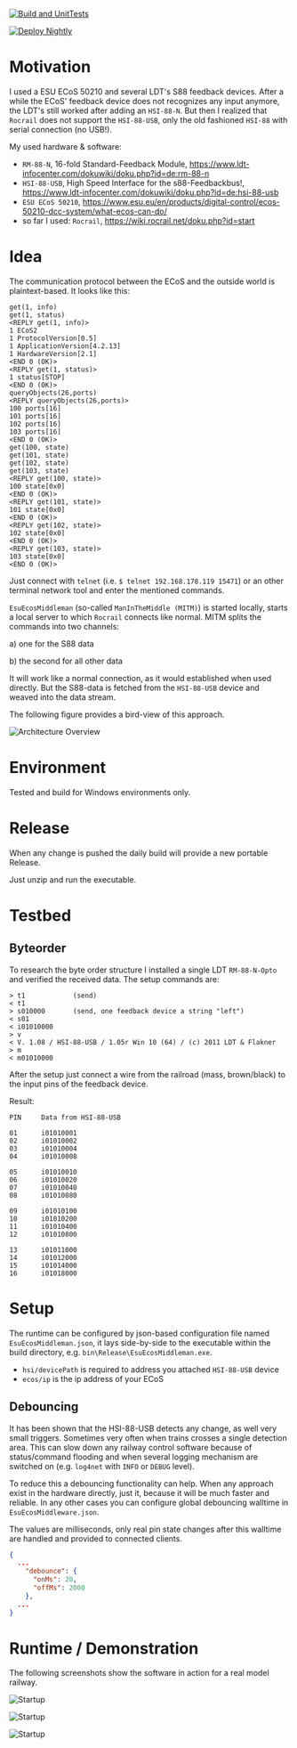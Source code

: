 
[![Build and UnitTests](https://github.com/cbries/RocrailHsi88UsbProxy/actions/workflows/msbuild.yml/badge.svg)](https://github.com/cbries/RocrailHsi88UsbProxy/actions/workflows/msbuild.yml)

[![Deploy Nightly](https://github.com/cbries/RocrailHsi88UsbProxy/actions/workflows/dailyBuild.yml/badge.svg)](https://github.com/cbries/RocrailHsi88UsbProxy/actions/workflows/dailyBuild.yml)

# Motivation

I used a ESU ECoS 50210 and several LDT's S88 feedback devices. After a while the ECoS' feedback device does not recognizes any input anymore, the LDT's still worked after adding an `HSI-88-N`. But then I realized that `Rocrail` does not support the `HSI-88-USB`, only the old fashioned `HSI-88` with serial connection (no USB!).

My used hardware & software:

- `RM-88-N`, 16-fold Standard-Feedback Module, https://www.ldt-infocenter.com/dokuwiki/doku.php?id=de:rm-88-n
- `HSI-88-USB`, High Speed Interface for the s88-Feedbackbus!, https://www.ldt-infocenter.com/dokuwiki/doku.php?id=de:hsi-88-usb
- `ESU ECoS 50210`, https://www.esu.eu/en/products/digital-control/ecos-50210-dcc-system/what-ecos-can-do/
- so far I used: `Rocrail`, https://wiki.rocrail.net/doku.php?id=start

# Idea

The communication protocol between the ECoS and the outside world is plaintext-based. It looks like this:

```
get(1, info)
get(1, status)
<REPLY get(1, info)>
1 ECoS2
1 ProtocolVersion[0.5]
1 ApplicationVersion[4.2.13]
1 HardwareVersion[2.1]
<END 0 (OK)>
<REPLY get(1, status)>
1 status[STOP]
<END 0 (OK)>
queryObjects(26,ports)
<REPLY queryObjects(26,ports)>
100 ports[16]
101 ports[16]
102 ports[16]
103 ports[16]
<END 0 (OK)>
get(100, state)
get(101, state)
get(102, state)
get(103, state)
<REPLY get(100, state)>
100 state[0x0]
<END 0 (OK)>
<REPLY get(101, state)>
101 state[0x0]
<END 0 (OK)>
<REPLY get(102, state)>
102 state[0x0]
<END 0 (OK)>
<REPLY get(103, state)>
103 state[0x0]
<END 0 (OK)>
```

Just connect with `telnet` (i.e. `$ telnet 192.168.178.119 15471`) or an other terminal network tool and enter the mentioned commands. 

`EsuEcosMiddleman` (so-called `ManInTheMiddle (MITM)`) is started locally, starts a local server to which `Rocrail` connects like normal. MITM splits the commands into two channels:

a) one for the S88 data
	
b) the second for all other data
	
It will work like a normal connection, as it would established when used directly. But the S88-data is fetched from the `HSI-88-USB` device and weaved into the data stream.

The following figure provides a bird-view of this approach.

![Architecture Overview](Documentation/Architecture01.png "Architecture Overview")

# Environment

Tested and build for Windows environments only.

# Release 

When any change is pushed the daily build will provide a new portable Release.

Just unzip and run the executable.

# Testbed

## Byteorder

To research the byte order structure I installed a single LDT `RM-88-N-Opto` and verified the received data. The setup commands are:

```
> t1            (send)
< t1     
> s010000       (send, one feedback device a string "left")
< s01
< i01010000
> v
< V. 1.08 / HSI-88-USB / 1.05r Win 10 (64) / (c) 2011 LDT & Flakner
> m
< m01010000
```

After the setup just connect a wire from the railroad (mass, brown/black) to the input pins of the feedback device.

Result:

```
PIN     Data from HSI-88-USB

01      i01010001
02      i01010002
03      i01010004
04      i01010008

05      i01010010
06      i01010020
07      i01010040
08      i01010080

09      i01010100
10      i01010200
11      i01010400
12      i01010800

13      i01011000
14      i01012000
15      i01014000
16      i01018000
```

# Setup 

The runtime can be configured by json-based configuration file named `EsuEcosMiddleman.json`, it lays side-by-side to the executable within the build directory, e.g. `bin\Release\EsuEcosMiddleman.exe`.

- `hsi/devicePath` is required to address you attached `HSI-88-USB` device
- `ecos/ip` is the ip address of your ECoS

## Debouncing

It has been shown that the HSI-88-USB detects any change, as well very small triggers. Sometimes very often when trains crosses a single detection area. This can slow down any railway control software because of status/command flooding and when several logging mechanism are switched on (e.g. `log4net` with `INFO` or `DEBUG` level).

To reduce this a debouncing functionality can help. When any approach exist in the hardware directly, just it, because it will be much faster and reliable. In any other cases you can configure global debouncing walltime in `EsuEcosMiddleware.json`.

The values are milliseconds, only real pin state changes after this walltime are handled and provided to connected clients.

```json
{
  ...
    "debounce": {
      "onMs": 20,
      "offMs": 2000
    },
  ...
}
``` 

# Runtime / Demonstration

The following screenshots show the software in action for a real model railway.

![Startup](Documentation/runtime/01_Startup.png "Startup")

![Startup](Documentation/runtime/02_RocrailConnectsToLocalProxy.png "Establishing connection to local instance")

![Startup](Documentation/runtime/03_ListenToS88.png "S88 Feedback")

